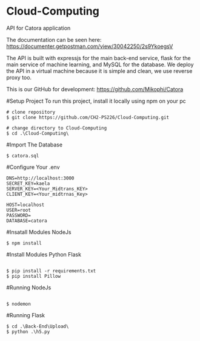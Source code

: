 # Cloud-Computing

API for Catora application

The documentation can be seen here: https://documenter.getpostman.com/view/30042250/2s9YkoegsV

The API is built with expressjs for the main back-end service, flask for the main service of machine learning, and MySQL for the database. We deploy the API in a virtual machine because it is simple and clean, we use reverse proxy too.

This is our GitHub for development: https://github.com/Mikophi/Catora


#Setup Project
To run this project, install it locally using npm on your pc

```
# clone repository
$ git clone https://github.com/CH2-PS226/Cloud-Computing.git

# change directory to Cloud-Computing
$ cd .\Cloud-Computing\

```

#Import The Database

```
$ catora.sql
```


#Configure Your .env

```
DNS=http://localhost:3000
SECRET_KEY=kaela
SERVER_KEY=<Your_Midtrans_KEY>
CLIENT_KEY=<Your_midtrnas_Key>

HOST=localhost
USER=root
PASSWORD=
DATABASE=catora

```


#Insatall Modules NodeJs

```
$ npm install

```

#Install Modules Python Flask

```

$ pip install -r requirements.txt
$ pip install Pillow

```

#Running NodeJs

```

$ nodemon

```

#Running Flask

```
$ cd .\Back-End\Upload\
$ python .\h5.py

```

